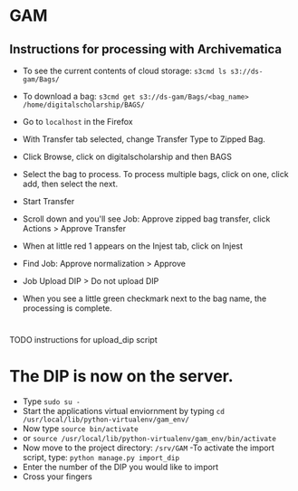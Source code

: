 # GAM


## Instructions for processing with Archivematica
- To see the current contents of cloud storage: `s3cmd ls s3://ds-gam/Bags/`
- To download a bag: `s3cmd get s3://ds-gam/Bags/<bag_name> /home/digitalscholarship/BAGS/` 

- Go to `localhost` in the Firefox 
- With Transfer tab selected, change Transfer Type to Zipped Bag.
- Click Browse, click on digitalscholarship and then BAGS
- Select the bag to process.  To process multiple bags, click on one, click add, then select the next. 
- Start Transfer
- Scroll down and you'll see Job: Approve zipped bag transfer, click Actions > Approve Transfer
- When at little red 1 appears on the Injest tab, click on Injest
- Find Job: Approve normalization > Approve
- Job Upload DIP > Do not upload DIP 
- When you see a little green checkmark next to the bag name, the processing is complete.

#
TODO instructions for upload_dip script

# The DIP is now on the server. 
- Type `sudo su -`
- Start the applications virtual enviornment by typing `cd /usr/local/lib/python-virtualenv/gam_env/`
- Now type `source bin/activate`
- or `source /usr/local/lib/python-virtualenv/gam_env/bin/activate`
- Now move to the project directory: `/srv/GAM`
-To activate the import script, type: `python manage.py import_dip`
- Enter the number of the DIP you would like to import 
- Cross your fingers 
 
